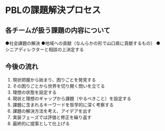 # PBLの課題解決プロセス

## 各チームが扱う課題の内容について

●社会課題の解決
●地域への貢献（なんらかの形で山口県に貢献するもの）
●シニアディレクターと相談の上決定する

## 今後の流れ

1. 現状把握から始まり、困りごとを発見する
2. その困りごとから世界を切り開く問いを立てる
3. 理想の状態を設定する
4. 現状と理想のギャップから課題（やるべきこと）を設定する
5. 課題に含まれるキーワードを哲学的に深く考察する
6. 課題の解決方法を考え、アイデアを出す
7. 実装フェーズでは評価と修正を繰り返す
8. 最終的に提案として仕上げる

